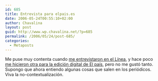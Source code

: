 ```yaml
---
id: 685
title: Entrevista para elpais.es
date: 2006-05-24T00:55:10+02:00
author: Chavalina
layout: post
guid: http://www.wp.chavalina.net/?p=685
permalink: /2006/05/24/post-685/
categories:
  - Metaposts
---
```

Me puse muy contenta cuando <a href="http://chavalina.net/comentar.php?idpost=403&#038;q=l%EDnea" target="_blank">me entrevistaron en el Línea</a>, y hace poco <a href="http://www.elpais.es/articulo/internet/fenomeno/moda/20060516elpepunet_6/Tes/" target="_blank">me hicieron otra para la edición digital de El país</a>, pero no me gustó tanto. Supongo que ahora entiendo algunas cosas que salen en los periódicos. Viva la no-contextualización.